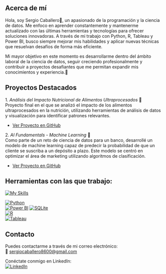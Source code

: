 ## Acerca de mí

Hola, soy Sergio Caballero👋, un apasionado de la programación y la ciencia de datos. Me enfoco en aprender constantemente y mantenerme actualizado con las últimas herramientas y tecnologías para ofrecer soluciones innovadoras. A través de mi trabajo con Python, R, Tableau y Power BI, busco siempre mejorar mis habilidades y aplicar nuevas técnicas que resuelvan desafíos de forma más eficiente. 

Mi mayor objetivo en este momento es desarrollarme dentro del ámbito laboral de la ciencia de datos, seguir creciendo profesionalmente y contribuir a proyectos desafiantes que me permitan expandir mis conocimientos y experiencia.🎯


## Proyectos Destacados

1.⁠ ⁠*Análisis del Impacto Nutricional de Alimentos Ultraprocesados* 🥗  
   Proyecto final en el que se analizó el impacto de los alimentos ultraprocesados en la nutrición, utilizando herramientas de análisis de datos y visualización para identificar patrones relevantes.
   - [Ver Proyecto en GitHub]()

2.⁠ ⁠*AI Fundamentals - Machine Learning* 🤖  
   Como parte de un reto de ciencia de datos para un banco, desarrollé un modelo de machine learning capaz de predecir la probabilidad de que un cliente se suscriba a un depósito a plazo. Este modelo se centró en optimizar el área de marketing utilizando algoritmos de clasificación.
   - [Ver Proyecto en GitHub]()


## Herramientas con las que trabajo:

[![My Skills](https://skillicons.dev/icons?i=python,sqlite,r,windows,tableau,powerbi&perline=3)](https://skillicons.dev)  

[![Python](https://img.shields.io/badge/Python-Programming%20Language-blue?logo=python)](https://www.python.org/)  
[![Power BI](https://img.shields.io/badge/Power%20BI-Business%20Intelligence-blue?logo=powerbi)](https://powerbi.microsoft.com/) 
[![SQLite](https://img.shields.io/badge/SQLite-Database-lightgrey?logo=sqlite)](https://www.sqlite.org/)  
[![R](https://img.shields.io/badge/R-Programming%20Language-blue?logo=r)](https://www.r-project.org/)   
[![Tableau](https://img.shields.io/badge/Tableau-Analytics-blue?logo=tableau)](https://www.tableau.com/)

## Contacto

Puedes contactarme a través de mi correo electrónico:  
📧 [sergiocaballero8600@gmail.com](mailto:sergiocaballero8600@gmail.com)

Conéctate conmigo en LinkedIn:  
[![LinkedIn](www.linkedin.com/in/sergio-caballero-garcia-070820369)](www.linkedin.com/in/sergio-caballero-garcia-070820369)
